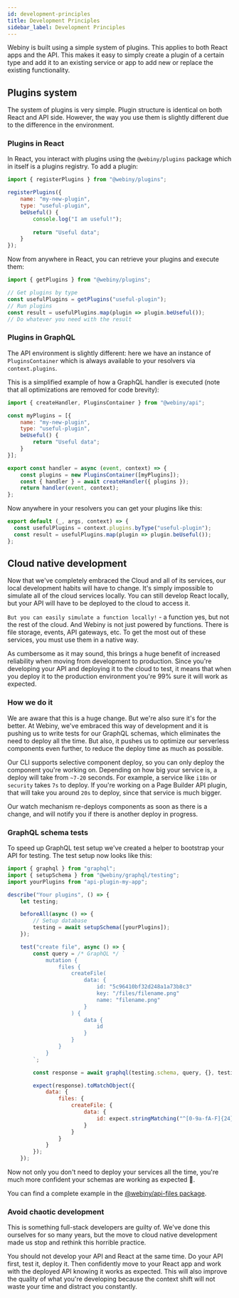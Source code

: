 ```yaml
---
id: development-principles
title: Development Principles
sidebar_label: Development Principles
---
```


Webiny is built using a simple system of plugins. This applies to both React apps and the API.
This makes it easy to simply create a plugin of a certain type and add it to an existing service or app to add new or replace the existing functionality.   

## Plugins system

The system of plugins is very simple. Plugin structure is identical on both React and API side. However, the way you use them is slightly different due to the difference in the environment.

### Plugins in React

In React, you interact with plugins using the `@webiny/plugins` package which in itself is a plugins registry. To add a plugin:

```js
import { registerPlugins } from "@webiny/plugins";

registerPlugins({
    name: "my-new-plugin",
    type: "useful-plugin",
    beUseful() {
        console.log("I am useful!");
        
        return "Useful data";
    }
});
```

Now from anywhere in React, you can retrieve your plugins and execute them:

```js
import { getPlugins } from "@webiny/plugins";

// Get plugins by type
const usefulPlugins = getPlugins("useful-plugin");
// Run plugins
const result = usefulPlugins.map(plugin => plugin.beUseful());
// Do whatever you need with the result
``` 

### Plugins in GraphQL 

The API environment is slightly different: here we have an instance of `PluginsContainer` which is always available to your resolvers via `context.plugins`.

This is a simplified example of how a GraphQL handler is executed (note that all optimizations are removed for code brevity):

```js
import { createHandler, PluginsContainer } from "@webiny/api";

const myPlugins = [{
    name: "my-new-plugin",
    type: "useful-plugin",
    beUseful() {
        return "Useful data";
    }
}];

export const handler = async (event, context) => {
    const plugins = new PluginsContainer([myPlugins]);
    const { handler } = await createHandler({ plugins });
    return handler(event, context);
};
```

Now anywhere in your resolvers you can get your plugins like this:

```js
export default (_, args, context) => {
  const usefulPlugins = context.plugins.byType("useful-plugin");
  const result = usefulPlugins.map(plugin => plugin.beUseful());
};
```

## Cloud native development

Now that we've completely embraced the Cloud and all of its services, our local development habits will have to change. It's simply impossible to simulate all of the cloud services locally. You can still develop React locally, but your API will have to be deployed to the cloud to access it.

`But you can easily simulate a function locally!` - a function yes, but not the rest of the cloud. And Webiny is not just powered by functions. There is file storage, events, API gateways, etc. To get the most out of these services, you must use them in a native way.

As cumbersome as it may sound, this brings a huge benefit of increased reliability when moving from development to production. Since you're developing your API and deploying it to the cloud to test, it means that when you deploy it to the production environment you're 99% sure it will work as expected.

### How we do it

We are aware that this is a huge change. But we're also sure it's for the better. At Webiny, we've embraced this way of development and it is pushing us to write tests for our GraphQL schemas, which eliminates the need to deploy all the time. But also, it pushes us to optimize our serverless components even further, to reduce the deploy time as much as possible.

Our CLI supports selective component deploy, so you can only deploy the component you're working on. Depending on how big your service is, a deploy will take from `~7-20` seconds. For example, a service like `i18n` or `security` takes `7s` to deploy. If you're working on a Page Builder API plugin, that will take you around `20s` to deploy, since that service is much bigger.  

Our watch mechanism re-deploys components as soon as there is a change, and will notify you if there is another deploy in progress.

### GraphQL schema tests

To speed up GraphQL test setup we've created a helper to bootstrap your API for testing. The test setup now looks like this:

```js
import { graphql } from "graphql";
import { setupSchema } from "@webiny/graphql/testing";
import yourPlugins from "api-plugin-my-app";

describe("Your plugins", () => {
    let testing;

    beforeAll(async () => {
        // Setup database
        testing = await setupSchema([yourPlugins]);
    });

    test("create file", async () => {
        const query = /* GraphQL */ `
            mutation {
                files {
                    createFile(
                        data: {
                            id: "5c96410bf32d248a1a73b8c3"
                            key: "/files/filename.png"
                            name: "filename.png"
                        }
                    ) {
                        data {
                            id
                        }
                    }
                }
            }
        `;

        const response = await graphql(testing.schema, query, {}, testing.context);

        expect(response).toMatchObject({
            data: {
                files: {
                    createFile: {
                        data: {
                            id: expect.stringMatching("^[0-9a-fA-F]{24}$")
                        }
                    }
                }
            }
        });
    });
```

Now not only you don't need to deploy your services all the time, you're much more confident your schemas are working as expected 🎉.
 
You can find a complete example in the [@webiny/api-files package](https://github.com/webiny/webiny-js/blob/release-4.x/packages/api-files/__tests__/graphql.test.js).

### Avoid chaotic development

This is something full-stack developers are guilty of. We've done this ourselves for so many years, but the move to cloud native development made us stop and rethink this horrible practice. 

You should not develop your API and React at the same time. Do your API first, test it, deploy it. Then confidently move to your React app and work with the deployed API knowing it works as expected. This will also improve the quality of what you're developing because the context shift will not waste your time and distract you constantly.
